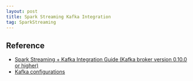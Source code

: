 ```yaml
---
layout: post
title: Spark Streaming Kafka Integration
tag: SparkStreaming
---
```


## Reference
* [Spark Streaming + Kafka Integration Guide (Kafka broker version 0.10.0 or higher)](https://spark.apache.org/docs/latest/streaming-kafka-0-10-integration.html)
* [Kafka configurations](http://kafka.apache.org/documentation.html#configuration)
